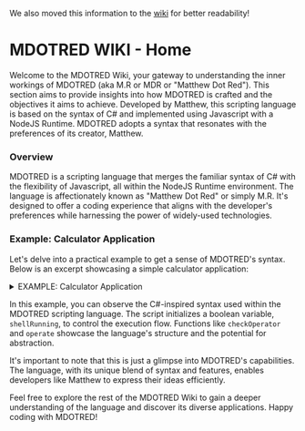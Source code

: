 We also moved this information to the [wiki](https://github.com/MaskedMatters/MDOTRED/wiki) for better readability!

# MDOTRED WIKI - Home

Welcome to the MDOTRED Wiki, your gateway to understanding the inner workings of MDOTRED (aka M.R or MDR or "Matthew Dot Red"). This section aims to provide insights into how MDOTRED is crafted and the objectives it aims to achieve. Developed by Matthew, this scripting language is based on the syntax of C# and implemented using Javascript with a NodeJS Runtime. MDOTRED adopts a syntax that resonates with the preferences of its creator, Matthew.

### Overview

MDOTRED is a scripting language that merges the familiar syntax of C# with the flexibility of Javascript, all within the NodeJS Runtime environment. The language is affectionately known as "Matthew Dot Red" or simply M.R. It's designed to offer a coding experience that aligns with the developer's preferences while harnessing the power of widely-used technologies.

### Example: Calculator Application

Let's delve into a practical example to get a sense of MDOTRED's syntax. Below is an excerpt showcasing a simple calculator application:

<details>
  <summary>EXAMPLE: Calculator Application</summary>

  ```csharp
  // Calculator Application

  bool shellRunning = true;

  func checkOperator(str command) {
      forin (char c in command) {
          if (c == "+")
              return 0;
          else if (c == "-")
              return 1;
          else if (c == "*")
              return 2;
          else of (c == "/")
              return 3;
          else
              break;
      }

      return 4;
  }

  func operate(int operator) {
      // Implementation details go here

  while (shellRunning) {
      IO.Output("Two Operator Calculator ONLY!!\n")

      IO.Output("> ");
      command = IO.Input();

      // Additional logic would be implemented here
  ```
  _The code snippet is presented in a C# code block for syntax highlighting._

</details>

In this example, you can observe the C#-inspired syntax used within the MDOTRED scripting language. The script initializes a boolean variable, `shellRunning`, to control the execution flow. Functions like `checkOperator` and `operate` showcase the language's structure and the potential for abstraction.

It's important to note that this is just a glimpse into MDOTRED's capabilities. The language, with its unique blend of syntax and features, enables developers like Matthew to express their ideas efficiently.

Feel free to explore the rest of the MDOTRED Wiki to gain a deeper understanding of the language and discover its diverse applications. Happy coding with MDOTRED!
